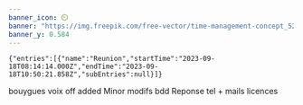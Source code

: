 ```yaml
---
banner_icon: ⏲️
banner: "https://img.freepik.com/free-vector/time-management-concept_52683-63895.jpg"
banner_y: 0.584
---
```

```simple-time-tracker
{"entries":[{"name":"Reunion","startTime":"2023-09-18T08:14:14.000Z","endTime":"2023-09-18T10:50:21.858Z","subEntries":null}]}
```

bouygues voix off added
Minor modifs bdd
Reponse tel + mails licences 

